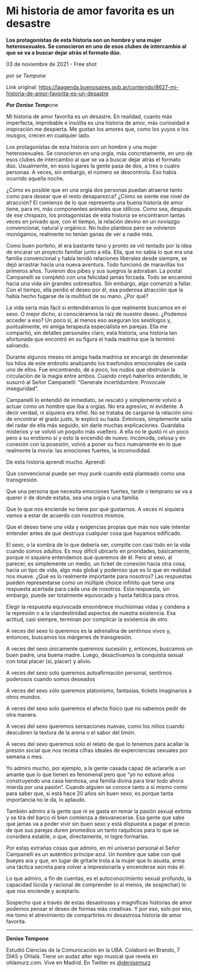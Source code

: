 # Mi historia de amor favorita es un desastre

**Los protagonistas de esta historia son un hombre y una mujer heterosexuales. Se conocieron en uno de esos clubes de intercambio al que se va a buscar dejar atrás el formato dúo.**

03 de noviembre de 2021 - Free shot

_por se Tempone_

Link original: https://laagenda.buenosaires.gob.ar/contenido/8627-mi-historia-de-amor-favorita-es-un-desastre



***Por Denise Temp***one




Mi historia de amor favorita es un desastre. En realidad, cuanto más imperfecta, improbable e insólita es una historia de amor, más curiosidad e inspiración me despierta. Me gustan los amores que, como los yuyos o los musgos, crecen en cualquier lado.




Los protagonistas de esta historia son un hombre y una mujer heterosexuales. Se conocieron en una orgía, más concretamente, en uno de esos clubes de intercambio al que se va a buscar dejar atrás el formato dúo. Usualmente, en esos lugares la gente pasa de dos, a tres o cuatro personas. A veces, sin embargo, el número se descontrola. Eso había ocurrido aquella noche.




¿Cómo es posible que en una orgía dos personas puedan atraerse tanto como para desear que el resto desaparezca? ¿Cómo se siente ese nivel de atracción? El comienzo de lo que representa una buena historia de amor tiene, para mi, más componentes animales que idílicos. Como sea, después de ese chispazo, los protagonistas de esta historia se encontraron tantas veces en privado que, con el tiempo, la relación devino en un noviazgo convencional, natural y orgánico. No hubo planteos pero se volvieron monógamos, realmente no tenían ganas de ver a nadie más.




Como buen porteño, él era bastante tano y pronto se vió tentado por la idea de encarar un proyecto familiar junto a ella. Ella, que no sabía lo que era una familia convencional y había tenido relaciones liberales desde siempre, se dejó arrastrar hacia una nueva aventura. Todo funcionó de maravillas los primeros años. Tuvieron dos pibes y sus suegros la adoraban. La postal Campanelli se completó con una felicidad jamás forzada. Todo se encaminó hacia una vida sin grandes sobresaltos. Sin embargo, algo comenzó a fallar. Con el tiempo, ella perdió el deseo por él, esa poderosa atracción que la había hecho fugarse de la multitud de su mano. ¿Por qué?




La vida sería más fácil si entendiéramos lo que realmente buscamos en el sexo. O mejor dicho, si conociéramos la raíz de nuestro deseo. ¿Podemos acceder a eso? Un poco sí, al menos eso aseguran los sexólogos y, puntualmente, mi amiga terapeuta especialista en parejas. Ella me compartió, sin detalles personales claro, esta historia, una historia tan afortunada que encontró en su figura el hada madrina que la terminó salvando.




Durante algunos meses mi amiga hada madrina se encargó de desenredar los hilos de este embrollo analizando los trasfondos emocionales de cada uno de ellos. Fue encontrando, de a poco, los nudos que obstruían la circulación de la magia entre ambos. Cuando creyó haberlos entendido, le susurró al Señor Campanelli: “Generale incertidumbre. Provocale inseguridad”.




Campanelli lo entendió de inmediato, se rescató y simplemente volvió a actuar como un hombre que iba a orgías. No era agresivo, ni evidente. A decir verdad, ni siquiera era infiel. No se trataba de cargarse la relación sino de encontrar el grado justo, le explicó su hada. Entonces, simplemente salía del radar de ella más seguido, sin darle muchas explicaciones. Guardaba misterios y se volvió un poquito más vueltero. A ella no le gustó ni un poco pero a su erotismo sí y esto la encendió de nuevo. Incómoda, celosa y en conexión con la posesión, volvió a poner su foco nuevamente en lo que realmente la movía: las emociones fuertes, la incomodidad.




De esta historia aprendí mucho. Aprendí:




Que convencional puede ser muy punk cuando está planteado como una transgresión.




Que una persona que necesita emociones fuertes, tarde o temprano se va a querer ir de donde estaba, sea una orgía o una familia.




Que lo que nos enciende no tiene por qué gustarnos. A veces ni siquiera vamos a estar de acuerdo con nosotros mismos.




Que el deseo tiene una vida y exigencias propias que más nos vale intentar entender antes de que destruya cualquier cosa que hayamos edificado.




El sexo, o la sombra de lo que debería ser, compite con casi todo en la vida cuando somos adultos. Es muy difícil ubicarlo en prioridades, básicamente, porque ni siquiera entendemos qué queremos de él. Pero al sexo, al parecer, es simplemente un medio, un ticket de conexión hacia otra cosa, hacia un tipo de vida, algo más global y poderoso que es lo que en realidad nos mueve. ¿Qué es lo realmente importante para nosotros? Las respuestas pueden representarse como un múltiple choice infinito que tiene una respuesta acertada para cada una de nosotros. Esta respuesta, sin embargo, puede ser totalmente equivocada y hasta fatídica para otros.




Elegir la respuesta equivocada ensombrece muchísimas vidas y condena a la represión o a la clandestinidad aspectos de nuestra existencia. Esa actitud, casi siempre, terminan por complicar la existencia de otro.




A veces del sexo lo queremos es la adrenalina de sentirnos vivos y, entonces, buscamos los márgenes de transgresión.




A veces del sexo únicamente queremos sucesión y, entonces, buscamos un buen padre, una buena madre. Luego, desactivamos la conquista sexual con total placer (si, placer) y alivio.




A veces del sexo solo queremos autoafirmación personal, sentirnos poderosos cuando somos deseados




A veces del sexo sólo queremos platonismo, fantasías, tickets imaginarios a otros mundos.




A veces del sexo solo queremos el afecto fisico que no sabemos pedir de otra manera.




A veces del sexo queremos sensaciones nuevas, como los niños cuando descubren la textura de la arena o el sabor del limón.




A veces del sexo queremos solo el relato de que lo tenemos para acallar la presión social que nos receta cifras ideales de experciencias sexuales por semana o mes.




Yo admiro mucho, por ejemplo, a la gente casada capaz de aclararle a un amante que lo que tienen es fenomenal pero que “yo no estuve años construyendo una casa hermosa, una familia divina para tirar todo ahora mierda por una pasión”. Cuando alguien se conoce tanto a sí mismo como para saber que, si está hace 20 años sin buen sexo, es porque tanta importancia no le da, lo aplaudo.




También admiro a la gente que ni se gasta en remar la pasión sexual extinta y se tira del barco ni bien comienza a desvanecerse. Esa gente que sabe que jamas va a poder vivir sin buen sexo y está dispuesta a pagar el precio de que sus parejas duren promedios un tanto raquíticos para lo que se considera estable, o que, directamente, ni logre formarlas.




Por estas extrañas cosas que admiro, en mi universo personal el Señor Campanelli es un auténtico príncipe azul. Un hombre que sabe con qué bueyes ara y que, en lugar de gritarle trola a la mujer que lo asusta, arma una táctica secreta para volver a impresionarla y encenderse aún más él.




Lo que admiro, a fin de cuentas, es el autoconocimiento sexual profundo, la capacidad lúcida y racional de comprender (o al menos, de sospechar) lo que nos enciende y aceptarlo.




Sospecho que a través de estas desastrosas y magníficas historias de amor podemos pensar el deseo de formas más creativas. Y por eso, solo por eso, me tomo el atrevimiento de compartirles mi desastrosa historia de amor favorita.




---




**Denise Tempone**




Estudió Ciencias de la Comunicación en la UBA. Colaboró en Brando, 7 DIAS y Ohlalá. Tiene un audaz alter ego musical que revela en ohlamurz.com. Vive en Madrid. En Twitter es [@denisemurz](https://twitter.com/DeniseMurz)



